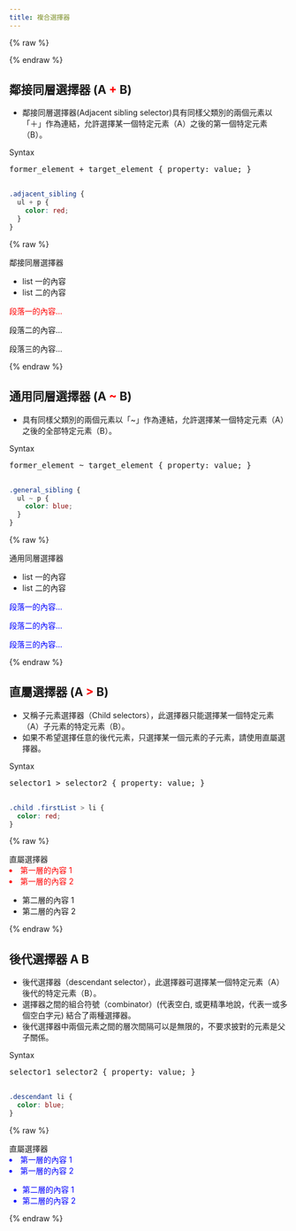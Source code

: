 ```yaml
---
title: 複合選擇器
---
```


{% raw %}
<style>
.adjacent_sibling ul + p {
  color: red;
}

.general_sibling ul ~ p {
  color: blue;
}

.child .firstList > li {
  color: red;
}

.descendant li {
  color: blue;
}
</style>
{% endraw %}

## 鄰接同層選擇器 (A <font color=red>**+**</font> B)
- 鄰接同層選擇器(Adjacent sibling selector)具有同樣父類別的兩個元素以「＋」作為連結，允許選擇某一個特定元素（A）之後的第一個特定元素（B）。

<div class="codeBox">
  <div class="ribbon">Syntax</div>
    <pre class="syntax">
former_element + target_element { property: value; } 
    </pre>
</div>

```scss
.adjacent_sibling {
  ul + p {
    color: red;
  }
}
```
{% raw %}
<div class="result result--light">
<div class="ribbon ribbon--success">鄰接同層選擇器</div>
  <div class="adjacent_sibling">
    <ul>
      <li>list 一的內容</li>
      <li>list 二的內容</li>
    </ul>
    <p>段落一的內容...</p>
    <p>段落二的內容...</p>
    <p>段落三的內容...</p>
  </div>
</div>
{% endraw %}

## 通用同層選擇器 (A <font color=red>**~**</font> B)
- 具有同樣父類別的兩個元素以「~」作為連結，允許選擇某一個特定元素（A）之後的全部特定元素（B）。

<div class="codeBox">
  <div class="ribbon">Syntax</div>
    <pre class="syntax">
former_element ~ target_element { property: value; } 
    </pre>
</div>

```scss
.general_sibling {
  ul ~ p {
    color: blue;
  }
}
```
{% raw %}
<div class="result result--light">
<div class="ribbon ribbon--success">通用同層選擇器</div>
  <div class="general_sibling">
    <ul>
      <li>list 一的內容</li>
      <li>list 二的內容</li>
    </ul>
    <p>段落一的內容...</p>
    <p>段落二的內容...</p>
    <p>段落三的內容...</p>
  </div>
</div>
{% endraw %}

## 直屬選擇器 (A <font color=red>**>**</font> B)
- 又稱子元素選擇器（Child selectors），此選擇器只能選擇某一個特定元素（A）子元素的特定元素（B）。
- 如果不希望選擇任意的後代元素，只選擇某一個元素的子元素，請使用直屬選擇器。

<div class="codeBox">
  <div class="ribbon">Syntax</div>
    <pre class="syntax">
selector1 > selector2 { property: value; } 
    </pre>
</div>

```scss
.child .firstList > li {
  color: red;
}
```
{% raw %}
<div class="result result--light">
<div class="ribbon ribbon--success">直屬選擇器</div>
  <div class="child">
    <div class="firstList">
      <li>第一層的內容 1</li>
      <li>第一層的內容 2</li>
      <ul class="subList">
        <li>第二層的內容 1</li>
        <li>第二層的內容 2</li>
      </ul>
    </div>
  </div>
</div>
{% endraw %}

## 後代選擇器 A B
- 後代選擇器（descendant selector），此選擇器可選擇某一個特定元素（A）後代的特定元素（B）。
- 選擇器之間的組合符號（combinator）(代表空白, 或更精準地說，代表一或多個空白字元) 結合了兩種選擇器。
-    後代選擇器中兩個元素之間的層次間隔可以是無限的，不要求披對的元素是父子關係。

<div class="codeBox">
  <div class="ribbon">Syntax</div>
  <pre class="syntax">
selector1 selector2 { property: value; }
  </pre>
</div>

```scss
.descendant li {
  color: blue;
}
```
{% raw %}
<div class="result result--light">
<div class="ribbon ribbon--success">直屬選擇器</div>
  <div class="descendant">
    <div class="list">
      <li>第一層的內容 1</li>
      <li>第一層的內容 2</li>
      <ul class="subList">
        <li>第二層的內容 1</li>
        <li>第二層的內容 2</li>
      </ul>
    </div>
  </div>
</div>
{% endraw %}
